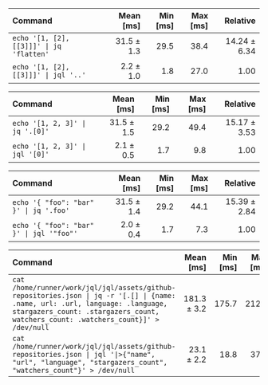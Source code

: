 | Command | Mean [ms] | Min [ms] | Max [ms] | Relative |
|:---|---:|---:|---:|---:|
| `echo '[1, [2], [[3]]]' \| jq 'flatten'` | 31.5 ± 1.3 | 29.5 | 38.4 | 14.24 ± 6.34 |
| `echo '[1, [2], [[3]]]' \| jql '..'` | 2.2 ± 1.0 | 1.8 | 27.0 | 1.00 |

| Command | Mean [ms] | Min [ms] | Max [ms] | Relative |
|:---|---:|---:|---:|---:|
| `echo '[1, 2, 3]' \| jq '.[0]'` | 31.5 ± 1.5 | 29.2 | 49.4 | 15.17 ± 3.53 |
| `echo '[1, 2, 3]' \| jql '[0]'` | 2.1 ± 0.5 | 1.7 | 9.8 | 1.00 |

| Command | Mean [ms] | Min [ms] | Max [ms] | Relative |
|:---|---:|---:|---:|---:|
| `echo '{ "foo": "bar" }' \| jq '.foo'` | 31.5 ± 1.4 | 29.2 | 44.1 | 15.39 ± 2.84 |
| `echo '{ "foo": "bar" }' \| jql '"foo"'` | 2.0 ± 0.4 | 1.7 | 7.3 | 1.00 |

| Command | Mean [ms] | Min [ms] | Max [ms] | Relative |
|:---|---:|---:|---:|---:|
| `cat /home/runner/work/jql/jql/assets/github-repositories.json \| jq -r '[.[] \| {name: .name, url: .url, language: .language, stargazers_count: .stargazers_count, watchers_count: .watchers_count}]' > /dev/null` | 181.3 ± 3.2 | 175.7 | 212.5 | 7.86 ± 0.78 |
| `cat /home/runner/work/jql/jql/assets/github-repositories.json \| jql '\|>{"name", "url", "language", "stargazers_count", "watchers_count"}' > /dev/null` | 23.1 ± 2.2 | 18.8 | 37.2 | 1.00 |

